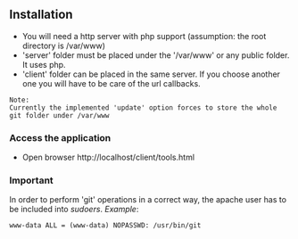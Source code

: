 ## Installation
* You will need a http server with php support (assumption: the root directory is /var/www)
* 'server' folder must be placed under the '/var/www' or any public folder. It uses php.
* 'client' folder can be placed in the same server. If you choose another one you will have to be care of the url callbacks.

```
Note:
Currently the implemented 'update' option forces to store the whole git folder under /var/www
```

### Access the application
* Open browser http://localhost/client/tools.html

### Important
In order to perform 'git' operations in a correct way, the apache user has to be included into *sudoers*.
_Example_:
```
www-data ALL = (www-data) NOPASSWD: /usr/bin/git
```
